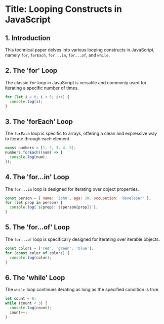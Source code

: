 # Title: Looping Constructs in JavaScript

## 1. Introduction

This technical paper delves into various looping constructs in JavaScript, namely `for`, `forEach`, `for...in`, `for...of`, and `while`. 

## 2. The 'for' Loop

The classic `for` loop in JavaScript is versatile and commonly used for iterating a specific number of times.

```javascript
for (let i = 0; i < 5; i++) {
  console.log(i);
}
```

## 3. The 'forEach' Loop

The `forEach` loop is specific to arrays, offering a clean and expressive way to iterate through each element.

```javascript
const numbers = [1, 2, 3, 4, 5];
numbers.forEach((num) => {
  console.log(num);
});
```

## 4. The 'for...in' Loop

The `for...in` loop is designed for iterating over object properties. 

```javascript
const person = { name: 'John', age: 30, occupation: 'developer' };
for (let prop in person) {
  console.log(`${prop}: ${person[prop]}`);
}
```

## 5. The 'for...of' Loop

The `for...of` loop is specifically designed for iterating over iterable objects.

```javascript
const colors = ['red', 'green', 'blue'];
for (const color of colors) {
  console.log(color);
}
```

## 6. The 'while' Loop

The `while` loop continues iterating as long as the specified condition is true.

```javascript
let count = 0;
while (count < 3) {
  console.log(count);
  count++;
}
```

